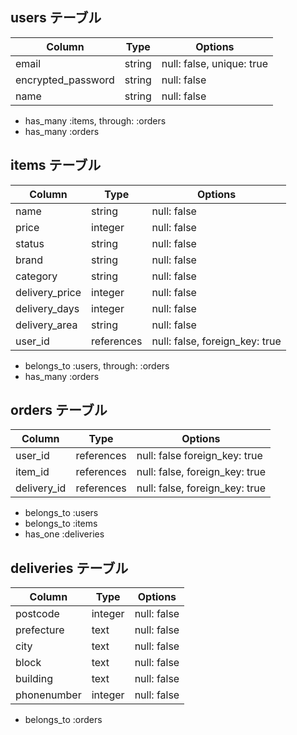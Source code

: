 ## users テーブル

| Column             | Type   | Options                    |
| ------------------ | ------ | -------------------------- |
| email              | string | null: false, unique: true  |
| encrypted_password | string | null: false                |
| name               | string | null: false                |

- has_many :items, through: :orders
- has_many :orders


## items テーブル

| Column         | Type       | Options                        |
| -------------- | ---------- | -------------------------------|
| name           | string     | null: false                    |
| price          | integer    | null: false                    |
| status         | string     | null: false                    |
| brand          | string     | null: false                    |
| category       | string     | null: false                    |
| delivery_price | integer    | null: false                    |
| delivery_days  | integer    | null: false                    |
| delivery_area  | string     | null: false                    |
| user_id        | references | null: false, foreign_key: true |

- belongs_to :users, through: :orders
- has_many :orders


## orders テーブル

| Column      | Type       | Options                        |
| ----------- | ---------- | ------------------------------ |
| user_id     | references | null: false  foreign_key: true |
| item_id     | references | null: false, foreign_key: true |
| delivery_id | references | null: false, foreign_key: true |

- belongs_to :users
- belongs_to :items
- has_one :deliveries


## deliveries テーブル

| Column      | Type    | Options     |
| ----------- | --------| ------------|
| postcode    | integer | null: false |
| prefecture  | text    | null: false |
| city        | text    | null: false |
| block       | text    | null: false |
| building    | text    | null: false |
| phonenumber | integer | null: false |

- belongs_to :orders
